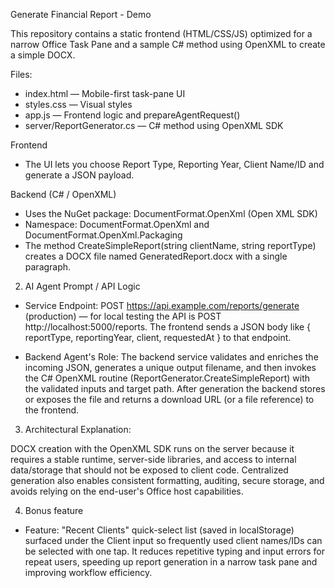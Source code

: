 Generate Financial Report - Demo

This repository contains a static frontend (HTML/CSS/JS) optimized for a narrow Office Task Pane and a sample C# method using OpenXML to create a simple DOCX.

Files:
- index.html — Mobile-first task-pane UI
- styles.css — Visual styles
- app.js — Frontend logic and prepareAgentRequest()
- server/ReportGenerator.cs — C# method using OpenXML SDK

Frontend
- The UI lets you choose Report Type, Reporting Year, Client Name/ID and generate a JSON payload.

Backend (C# / OpenXML)
- Uses the NuGet package: DocumentFormat.OpenXml (Open XML SDK)
- Namespace: DocumentFormat.OpenXml and DocumentFormat.OpenXml.Packaging
- The method CreateSimpleReport(string clientName, string reportType) creates a DOCX file named GeneratedReport.docx with a single paragraph.

2. AI Agent Prompt / API Logic

- Service Endpoint: POST https://api.example.com/reports/generate (production) — for local testing the API is POST http://localhost:5000/reports. The frontend sends a JSON body like { reportType, reportingYear, client, requestedAt } to that endpoint.

- Backend Agent's Role: The backend service validates and enriches the incoming JSON, generates a unique output filename, and then invokes the C# OpenXML routine (ReportGenerator.CreateSimpleReport) with the validated inputs and target path. After generation the backend stores or exposes the file and returns a download URL (or a file reference) to the frontend.

3. Architectural Explanation:

DOCX creation with the OpenXML SDK runs on the server because it requires a stable runtime, server-side libraries, and access to internal data/storage that should not be exposed to client code. Centralized generation also enables consistent formatting, auditing, secure storage, and avoids relying on the end-user's Office host capabilities.

4. Bonus feature

- Feature: "Recent Clients" quick-select list (saved in localStorage) surfaced under the Client input so frequently used client names/IDs can be selected with one tap. It reduces repetitive typing and input errors for repeat users, speeding up report generation in a narrow task pane and improving workflow efficiency.

